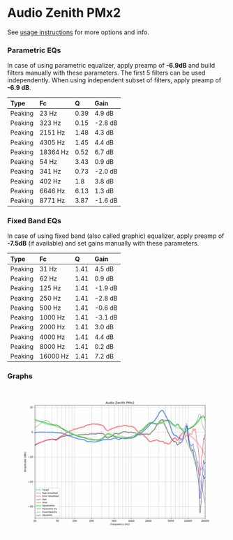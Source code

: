 # Audio Zenith PMx2
See [usage instructions](https://github.com/jaakkopasanen/AutoEq#usage) for more options and info.

### Parametric EQs
In case of using parametric equalizer, apply preamp of **-6.9dB** and build filters manually
with these parameters. The first 5 filters can be used independently.
When using independent subset of filters, apply preamp of **-6.9 dB**.

| Type    | Fc       |    Q | Gain    |
|:--------|:---------|:-----|:--------|
| Peaking | 23 Hz    | 0.39 | 4.9 dB  |
| Peaking | 323 Hz   | 0.15 | -2.8 dB |
| Peaking | 2151 Hz  | 1.48 | 4.3 dB  |
| Peaking | 4305 Hz  | 1.45 | 4.4 dB  |
| Peaking | 18364 Hz | 0.52 | 6.7 dB  |
| Peaking | 54 Hz    | 3.43 | 0.9 dB  |
| Peaking | 341 Hz   | 0.73 | -2.0 dB |
| Peaking | 402 Hz   | 1.8  | 3.8 dB  |
| Peaking | 6646 Hz  | 6.13 | 1.3 dB  |
| Peaking | 8771 Hz  | 3.87 | -1.6 dB |

### Fixed Band EQs
In case of using fixed band (also called graphic) equalizer, apply preamp of **-7.5dB**
(if available) and set gains manually with these parameters.

| Type    | Fc       |    Q | Gain    |
|:--------|:---------|:-----|:--------|
| Peaking | 31 Hz    | 1.41 | 4.5 dB  |
| Peaking | 62 Hz    | 1.41 | 0.9 dB  |
| Peaking | 125 Hz   | 1.41 | -1.9 dB |
| Peaking | 250 Hz   | 1.41 | -2.8 dB |
| Peaking | 500 Hz   | 1.41 | -0.6 dB |
| Peaking | 1000 Hz  | 1.41 | -3.1 dB |
| Peaking | 2000 Hz  | 1.41 | 3.0 dB  |
| Peaking | 4000 Hz  | 1.41 | 4.4 dB  |
| Peaking | 8000 Hz  | 1.41 | 0.2 dB  |
| Peaking | 16000 Hz | 1.41 | 7.2 dB  |

### Graphs
![](./Audio%20Zenith%20PMx2.png)